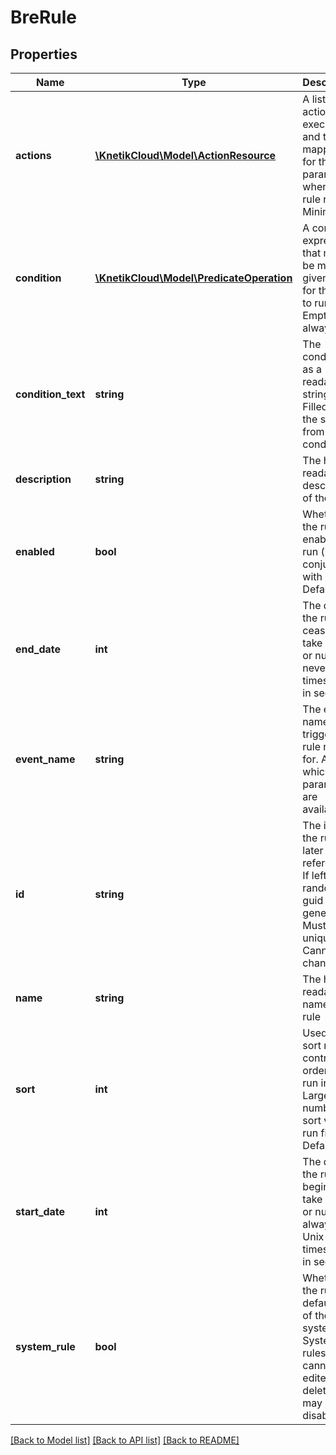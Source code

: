 # BreRule

## Properties
Name | Type | Description | Notes
------------ | ------------- | ------------- | -------------
**actions** | [**\KnetikCloud\Model\ActionResource**](ActionResource.md) | A list of actions to execute, and the mapping for their parameters, when the rule runs. Minimum 1 | 
**condition** | [**\KnetikCloud\Model\PredicateOperation**](PredicateOperation.md) | A condition expression that must be met in a given event for the rule to run. Empty to always run | [optional] 
**condition_text** | **string** | The condition as a readable string. Filled in by the system from the condition | [optional] 
**description** | **string** | The human readable description of the rule | [optional] 
**enabled** | **bool** | Whether the rule is enabled to run (in conjunction with dates). Default true | [optional] 
**end_date** | **int** | The date the rule ceases to take effect, or null if never. Unix timestamp in seconds | [optional] 
**event_name** | **string** | The event name of the trigger this rule runs for. Affects which parameters are available | 
**id** | **string** | The id of the rule for later references. If left null a random guid will be generated. Must be unique. Cannot be changed | [optional] 
**name** | **string** | The human readable name of the rule | 
**sort** | **int** | Used to sort rules to control the order they run in. Larger numbered sort values run first.  Default 500 | [optional] 
**start_date** | **int** | The date the rule begins to take effect, or null if always. Unix timestamp in seconds | [optional] 
**system_rule** | **bool** | Whether the rule is a default part of the system. System rules cannot be edited or deleted, but may be disabled | [optional] 

[[Back to Model list]](../README.md#documentation-for-models) [[Back to API list]](../README.md#documentation-for-api-endpoints) [[Back to README]](../README.md)



